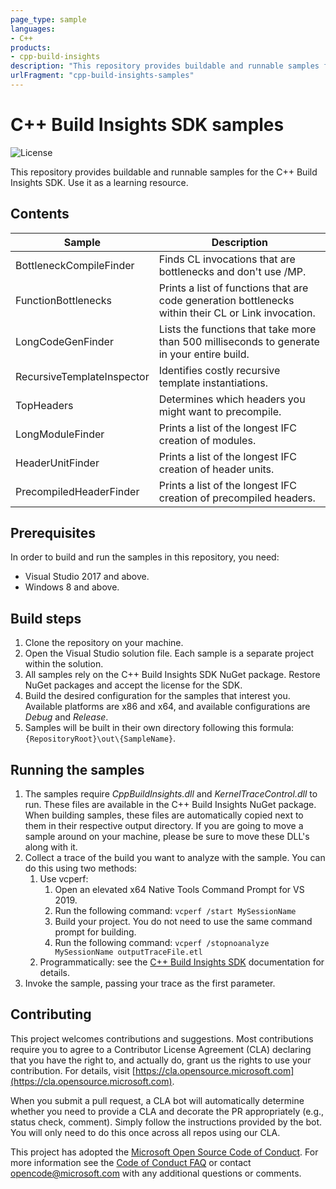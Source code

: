 ```yaml
---
page_type: sample
languages:
- C++
products:
- cpp-build-insights
description: "This repository provides buildable and runnable samples for the C++ Build Insights SDK. Use it as a learning resource."
urlFragment: "cpp-build-insights-samples"
---
```


# C++ Build Insights SDK samples

![License](https://img.shields.io/badge/license-MIT-green.svg)

This repository provides buildable and runnable samples for the C++ Build Insights SDK. Use it as a learning resource.

## Contents

| Sample            | Description                                |
|-------------------|--------------------------------------------|
| BottleneckCompileFinder | Finds CL invocations that are bottlenecks and don't use /MP. |
| FunctionBottlenecks | Prints a list of functions that are code generation bottlenecks within their CL or Link invocation. |
| LongCodeGenFinder | Lists the functions that take more than 500 milliseconds to generate in your entire build. |
| RecursiveTemplateInspector | Identifies costly recursive template instantiations. |
| TopHeaders | Determines which headers you might want to precompile. |
| LongModuleFinder | Prints a list of the longest IFC creation of modules. |
| HeaderUnitFinder | Prints a list of the longest IFC creation of header units. |
| PrecompiledHeaderFinder | Prints a list of the longest IFC creation of precompiled headers. |

## Prerequisites

In order to build and run the samples in this repository, you need:

- Visual Studio 2017 and above.
- Windows 8 and above.

## Build steps

1. Clone the repository on your machine.
1. Open the Visual Studio solution file. Each sample is a separate project within the solution.
1. All samples rely on the C++ Build Insights SDK NuGet package. Restore NuGet packages and accept the license for the SDK.
1. Build the desired configuration for the samples that interest you. Available platforms are x86 and x64, and available configurations are *Debug* and *Release*.
1. Samples will be built in their own directory following this formula: `{RepositoryRoot}\out\{SampleName}`.

## Running the samples

1. The samples require *CppBuildInsights.dll* and *KernelTraceControl.dll* to run. These files are available in the C++ Build Insights NuGet package. When building samples, these files are automatically copied next to them in their respective output directory. If you are going to move a sample around on your machine, please be sure to move these DLL's along with it.
1. Collect a trace of the build you want to analyze with the sample. You can do this using two methods:
    1. Use vcperf:
        1. Open an elevated x64 Native Tools Command Prompt for VS 2019.
        1. Run the following command: `vcperf /start MySessionName`
        1. Build your project. You do not need to use the same command prompt for building.
        1. Run the following command: `vcperf /stopnoanalyze MySessionName outputTraceFile.etl`
    1. Programmatically: see the [C++ Build Insights SDK](https://docs.microsoft.com/cpp/build-insights/reference/sdk/overview?view=vs-2019) documentation for details.
1. Invoke the sample, passing your trace as the first parameter.

## Contributing

This project welcomes contributions and suggestions.  Most contributions require you to agree to a Contributor License Agreement (CLA) declaring that you have the right to, and actually do, grant us the rights to use your contribution. For details, visit [https://cla.opensource.microsoft.com](https://cla.opensource.microsoft.com).

When you submit a pull request, a CLA bot will automatically determine whether you need to provide a CLA and decorate the PR appropriately (e.g., status check, comment). Simply follow the instructions provided by the bot. You will only need to do this once across all repos using our CLA.

This project has adopted the [Microsoft Open Source Code of Conduct](https://opensource.microsoft.com/codeofconduct/). For more information see the [Code of Conduct FAQ](https://opensource.microsoft.com/codeofconduct/faq/) or contact [opencode@microsoft.com](mailto:opencode@microsoft.com) with any additional questions or comments.
